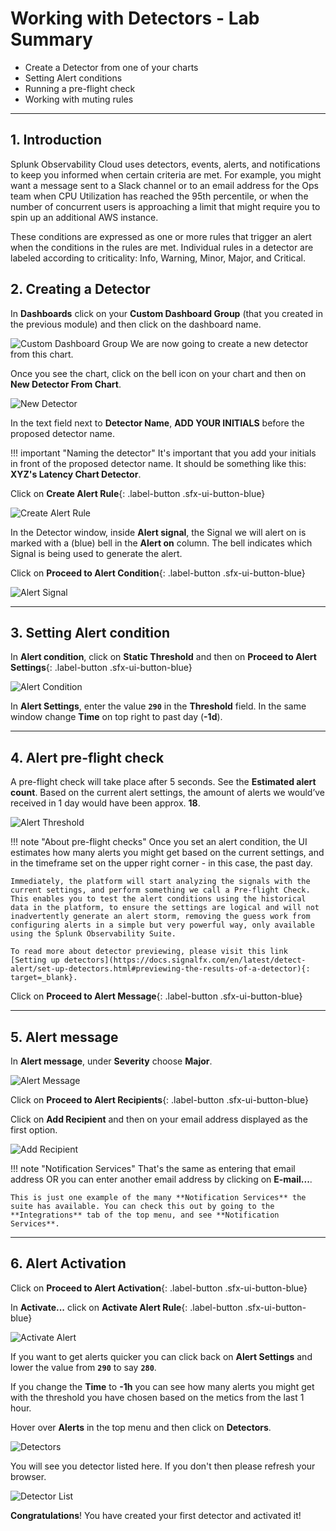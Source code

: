 # Working with Detectors - Lab Summary

* Create a Detector from one of your charts
* Setting Alert conditions
* Running a pre-flight check
* Working with muting rules

---

## 1. Introduction

Splunk Observability Cloud uses detectors, events, alerts, and notifications to keep you informed when certain criteria are met. For example, you might want a message sent to a Slack channel or to an email address for the Ops team when CPU Utilization has reached the 95th percentile, or when the number of concurrent users is approaching a limit that might require you to spin up an additional AWS instance.

These conditions are expressed as one or more rules that trigger an alert when the conditions in the rules are met. Individual rules in a detector are labeled according to criticality: Info, Warning, Minor, Major, and Critical.

## 2. Creating a Detector

In **Dashboards** click on your **Custom Dashboard Group** (that you created in the previous module) and then click on the dashboard name.

![Custom Dashboard Group](../images/detectors/custom-dashboard-group.png)
We are now going to create a new detector from this chart.

Once you see the chart, click on the bell icon on your chart and then on **New Detector From Chart**.

![New Detector](../images/detectors/new-detector.png)

In the text field next to **Detector Name**, **ADD YOUR INITIALS** before the proposed detector name.

!!! important "Naming the detector"
    It's important that you add your initials in front of the proposed detector name.
    It should be something like this: **XYZ's Latency Chart Detector**.

Click on **Create Alert Rule**{: .label-button .sfx-ui-button-blue}

![Create Alert Rule](../images/detectors/create-alert-rule.png)

In the Detector window, inside **Alert signal**, the Signal we will alert on is marked with a (blue) bell in the **Alert on** column. The bell indicates which Signal is being used to generate the alert.

Click on **Proceed to Alert Condition**{: .label-button .sfx-ui-button-blue}

![Alert Signal](../images/detectors/alert-signal.png)

---

## 3. Setting Alert condition

In **Alert condition**, click on **Static Threshold** and then on **Proceed to Alert Settings**{: .label-button .sfx-ui-button-blue}

![Alert Condition](../images/detectors/alert-condition.png)

In **Alert Settings**, enter the value **`290`** in the **Threshold** field. In the same window change **Time** on top right to past day (**-1d**).

---

## 4. Alert pre-flight check

A pre-flight check will take place after 5 seconds. See the **Estimated alert count**. Based on the current alert settings, the amount of alerts we would’ve received in 1 day would have been approx. **18**.

![Alert Threshold](../images/detectors/alert-threshold.png)

!!! note "About pre-flight checks"
    Once you set an alert condition, the UI estimates how many alerts you might get based on the current settings, and in the timeframe set on the upper right corner - in this case, the past day.

    Immediately, the platform will start analyzing the signals with the current settings, and perform something we call a Pre-flight Check. This enables you to test the alert conditions using the historical data in the platform, to ensure the settings are logical and will not inadvertently generate an alert storm, removing the guess work from configuring alerts in a simple but very powerful way, only available using the Splunk Observability Suite.

    To read more about detector previewing, please visit this link
    [Setting up detectors](https://docs.signalfx.com/en/latest/detect-alert/set-up-detectors.html#previewing-the-results-of-a-detector){: target=_blank}.

Click on **Proceed to Alert Message**{: .label-button .sfx-ui-button-blue}

---

## 5. Alert message

In **Alert message**, under **Severity** choose **Major**.

![Alert Message](../images/detectors/alert-message.png)

Click on **Proceed to Alert Recipients**{: .label-button .sfx-ui-button-blue}

Click on **Add Recipient** and then on your email address displayed as the first option.

![Add Recipient](../images/detectors/add-recipient.png)

!!! note "Notification Services"
    That's the same as entering that email address OR you can enter another email address by clicking on **E-mail...**.

    This is just one example of the many **Notification Services** the suite has available. You can check this out by going to the **Integrations** tab of the top menu, and see **Notification Services**.

---

## 6. Alert Activation

Click on **Proceed to Alert Activation**{: .label-button .sfx-ui-button-blue}

In **Activate...** click on **Activate Alert Rule**{: .label-button .sfx-ui-button-blue}

![Activate Alert](../images/detectors/activate-alert.png)

If you want to get alerts quicker you can click back on **Alert Settings** and lower the value from **`290`** to say **`280`**.

If you change the **Time** to **-1h** you can see how many alerts you might get with the threshold you have chosen based on the metics from the last 1 hour.

Hover over **Alerts** in the top menu and then click on **Detectors**.

![Detectors](../images/detectors/detectors-menu.png)

You will see you detector listed here. If you don't then please refresh your browser.

![Detector List](../images/detectors/detectors.png)

**Congratulations**! You have created your first detector and activated it!
